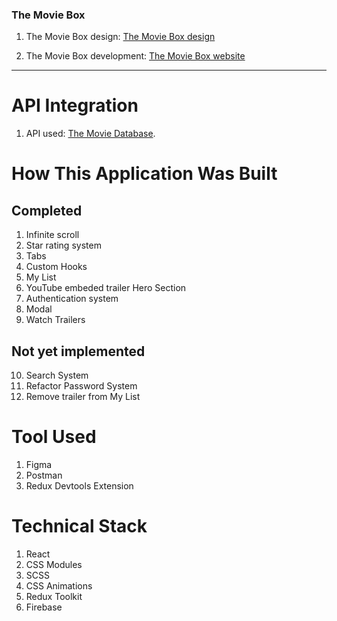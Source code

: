 ### The Movie Box

1. The Movie Box design: [The Movie Box design](https://www.sketchappsources.com/free-source/2682-the-movie-box-landing-page-sketch-freebie-resource.html)

2. The Movie Box development: [The Movie Box website](https://themoviebox-f40b4.web.app)

---

# API Integration

1. API used: [The Movie Database](https://www.themoviedb.org/documentation/api).

# How This Application Was Built

## Completed

1. Infinite scroll
2. Star rating system
3. Tabs
4. Custom Hooks
5. My List
6. YouTube embeded trailer Hero Section
7. Authentication system
8. Modal
9. Watch Trailers

## Not yet implemented

10. Search System
11. Refactor Password System
12. Remove trailer from My List

# Tool Used

1. Figma
2. Postman
3. Redux Devtools Extension

# Technical Stack

1. React
2. CSS Modules
3. SCSS
4. CSS Animations
5. Redux Toolkit
6. Firebase
